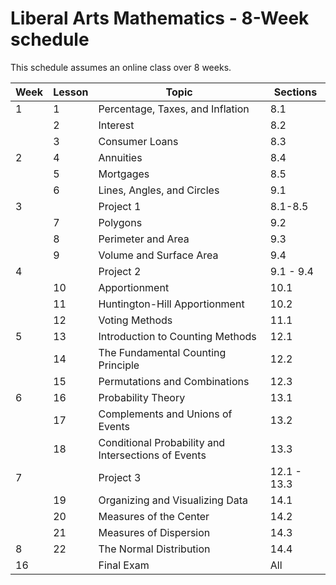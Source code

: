 # Liberal Arts Mathematics - 8-Week schedule

This schedule assumes an online class over 8 weeks.

|Week | Lesson | Topic | Sections |
|---|---|---|---|
| 1| 1|	Percentage, Taxes, and Inflation |8.1|
|  | 2|	Interest |8.2|
|  | 3|	Consumer Loans |8.3|
| 2| 4|	Annuities	|8.4|
|	 | 5|	Mortgages	|8.5|
|	 | 6|	Lines, Angles, and Circles |9.1|
| 3|  | Project 1 |8.1-8.5|
|  | 7|	Polygons |9.2|
|	 | 8|	Perimeter and Area |9.3|
|	 | 9|	Volume and Surface Area	|9.4|
| 4|  | Project 2 |9.1 - 9.4|
|	 |10|	Apportionment |10.1|
|  |11|	Huntington-Hill Apportionment	|10.2|
|	 |12|	Voting Methods |11.1|
|	5|13|	Introduction to Counting Methods |12.1|
|  |14|	The Fundamental Counting Principle |12.2|
|	 |15|	Permutations and Combinations |12.3|
| 6|16|	Probability Theory |13.1|
|  |17|	Complements and Unions of Events |13.2|
|  |18|	Conditional Probability and Intersections of Events |13.3|
| 7|  | Project 3 |12.1 - 13.3|
|  |19|	Organizing and Visualizing Data	|14.1|
|  |20|	Measures of the Center |14.2|
|  |21|	Measures of Dispersion |14.3|
| 8|22|	The Normal Distribution |14.4|
|16|	| Final Exam |All|
